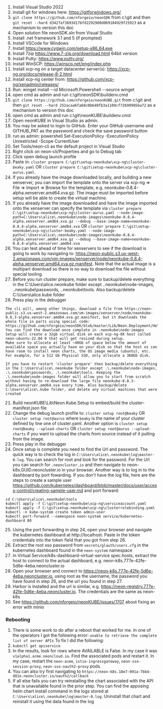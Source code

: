 1. Install Visual Studio 2022
2. install git for windows here: https://gitforwindows.org/
3. `git clone https://github.com/nforgeio/neonSDK` from c:\git and then `git reset --hard d3427af3693d17bfd2292980d069184929f25923` as a mechanism to version this doc
4. Open solution file neonSDK.sln from Visual Studio
5. Install .net framework 3.1 and 5 (if prompted)
6. Install VSCode for Windows
7. Install https://www.cygwin.com/setup-x86_64.exe
8. Install 7zip https://www.7-zip.org/download.html 64bit version
9. Install Putty: https://www.putty.org/
10. Install WinSCP: https://winscp.net/eng/index.php
10. Install xcp-ng on a target datacenter server(s): https://xcp-ng.org/docs/release-8-2.html
10. Install xcp-ng center from: https://github.com/xcp-ng/xenadmin/releases/
11. Run: winget install --id Microsoft.Powershell --source winget
12. open cmd as admin and run c:\git\neonSDK\buildenv.cmd
13. `git clone https://github.com/nforgeio/neonKUBE.git` from c:\git and then `git reset --hard 252acaa6fa68c0b640fb3a1109cf72699985ba72` as a mechanism to version this doc
13. open cmd as admin and run c:\git\neonKUBE\buildenv.cmd
14. Open neonKUBE in Visual Studio as admin.
15. You may be asked to login to GitHub. Enter your GitHub username and GITHUB_PAT as the password and check the save password button
16. run as admin: powershell Set-ExecutionPolicy -ExecutionPolicy Unrestricted -Scope CurrentUser
17. Set Tools/neon-cli as the default project in Visual Studio
18. Right click on neon-cli/Properties and go to Debug tab
19. Click open debug launch profile
20. Paste in: `cluster prepare C:\git\setup-neonkube\xcp-ng\cluster-beaky.yaml` OR `cluster prepare C:\git\setup-neonkube\xcp-ng\cluster-aurus.yaml`. 
20. If you already have the image downloaded locally, and building a new xenserver, you can import the template onto the server via xcp-ng => File => Import => Browse for the template, e.g. neonkube-0.8.4-alpha.xenserver.amd64.xva.gz. The image must be imported before setup will be able to create the virtual machine.
20. If you already have the image downloaded and have the image imported onto the xenserver can specify the template via `cluster prepare C:\git\setup-neonkube\xcp-ng\cluster-aurus.yaml --node-image-path=C:\Users\alice\.neonkube\node-images\neonkube-0.8.4-alpha.xenserver.amd64.xva.gz --debug --base-image-name=neonkube-0.8.4-alpha.xenserver.amd64.xva` OR `cluster prepare C:\git\setup-neonkube\xcp-ng\cluster-beaky.yaml --node-image-path=C:\Users\alice\.neonkube\node-images\neonkube-0.8.4-alpha.xenserver.amd64.xva.gz --debug --base-image-name=neonkube-0.8.4-alpha.xenserver.amd64.xva`
20. You can test ahead of time for xenservers to see if the download is going to work by navigating to: https://neon-public.s3.us-west-2.amazonaws.com/vm-images/xenserver/node/neonkube-0.8.4-alpha.xenserver.amd64.xva.gz.manifest. Note that the actual image is a multipart download so there is no way to download the file without special tooling.
20. Before you run cluster prepare, make sure to backup/delete everything in the C:\Users\alice\.neonkube folder except .\.neonkube\node-images, .\.neonkube\passwords, .\.neonkube\tools. Also backup/delete C:\Users\alice\.kube folder
21. Press play in the debugger 
```
The cli will, among other things, download a file from https://neon-public.s3.us-west-2.amazonaws.com/vm-images/xenserver/node/neonkube-0.8.3-alpha.xenserver.amd64.xva.gz.manifest, but it downloads the whole file in parts using special code: https://github.com/nforgeio/neonSDK/blob/master/Lib/Neon.Deployment/Helper/DeploymentHelper.cs#L206. 
You can find the download once complete in .neonkube\node-images
Setup will create a 32gb virtual disk on each xcp-ng-0X host called neon-ubuntu-22.04 0 that will get resized during setup. 
Make sure to allocate at least ~40Gb of space below the amount of available space you actually have on your disk so that the host os can have room to install neon charts, the OS image media (ubuntu), etc. For example, for a 512 Gb Physical SSD, only allocate a 360Gb disk.

If you have to restart 'cluster prepare' then backup/delete everything in the C:\Users\alice\.neonkube folder except .\.neonkube\node-images, .\.neonkube\passwords, .\.neonkube\tools. Keeping the .\.neonkube\node-images folder will allow you to start from scratch without having to re-download the large file neonkube-0.8.3-alpha.xenserver.amd64.xva every time. Also backup/delete C:\Users\alice\.kube folder, and delete any virtual machines that were created
```
21. Build neonKUBE\Lib\Neon.Kube.Setup to embed/build the cluster-manifest.json file 
22. Change the debug launch profile to: `cluster setup root@beaky` OR `cluster setup root@aurus` where `beaky` is the name of your cluster defined by line one of cluster.yaml. Another option is `cluster setup root@beaky --upload-charts` OR `cluster setup root@aurus --upload-charts` if you want to upload the charts from source instead of it pulling from the image.
23. Press play in the debugger
24. Once setup is complete you need to find the Url and password. The quick way is to check the log in `C:\Users\alice\.neonkube\log\master-0.log`. You can search for root and look for the password. For the Url you can search for `.neoncluster.io` and then navigate to neon-k8s.GUID.neoncluster.io in your browser. Another way is to log in to the dashboard by port fowarding. If you don't have the log file, here are the steps to create a sample user https://github.com/kubernetes/dashboard/blob/master/docs/user/access-control/creating-sample-user.md and port forward:
```
cd C:\Users\alice\.neonkube\tools
kubectl apply -f C:\git\setup-neonkube\xcp-ng\serviceaccount.yaml
kubectl apply -f C:\git\setup-neonkube\xcp-ng\clusterrolebinding.yaml
kubectl -n kube-system create token admin-user
kubectl port-forward --namespace neon-system service/kubernetes-dashboard 80
```
25. Using the port forwarding in step 24, open your browser and navigate the kubernetes dashboard at http://localhost. Paste in the token credentials into the token field that you got from step 26.
26. Extract the root sso password from `secrets/glauth/users.cfg` in the kubernetes dashboard found in the `neon-system` namespace
27. In Virtual Service/k8s-dashboard-virtual-service spec.hosts, extract the host to connect to the actual dashboard, e.g. neon-k8s.777e-42fe-5d6e-4eba.neoncluster.io
28. Open your browser and connect to https://neon-k8s.777e-42fe-5d6e-4eba.neoncluster.io, using root as the username, the password you have found in step 26, and the url you found in step 27.
29. Harbor is installed and the url is similar, e.g. https://neon-registry.777e-42fe-5d6e-4eba.neoncluster.io. The credentials are the same as neon-k8s
30. See https://github.com/nforgeio/neonKUBE/issues/1707 about fixing an error with minio


### Rebooting
1. There is some work to do after a reboot that worked for me. In one of the operators I got the following error: `unable to retrieve the complete list of server APIs` To fix I did the following:
2. `kubectl get apiservice`
3. In the results, look for rows where AVAILABLE is False. In my case it was `v1alpha1.acme.neoncloud.io`. Find the associated pods and restart it. In my case, restart the `neon-acme`, `istio-ingressgateway`, `neon-sso-session-proxy`, `neon-sso-oauth2-proxy` pods.
4. You can also try first navigating to `https://neon-k8s.18e7-091a-7bb4-d81e.neoncluster.io/oauth2/callback`
5. If all else fails you can try reinstalling the chart associated with the API that is unavailable found in the prior step. You can find the apposing helm chart install command in the logs stored at `C:\Users\alice\.neonkube\log\master-0.log`. Uninstall that chart and reinstall it using the data found in the log
